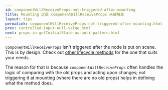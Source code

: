 ```yaml
---
id: componentWillReceiveProps-not-triggered-after-mounting
title: Mounting 之后 componentWillReceiveProps 未被触发
layout: tips
permalink: componentWillReceiveProps-not-triggered-after-mounting.html
prev: controlled-input-null-value.html
next: props-in-getInitialState-as-anti-pattern.html
---
```


`componentWillReceiveProps` isn't triggered after the node is put on scene. This is by design. Check out [other lifecycle methods](/react/docs/component-specs.html) for the one that suits your needs.

The reason for that is because `componentWillReceiveProps` often handles the logic of comparing with the old props and acting upon changes; not triggering it at mounting (where there are no old props) helps in defining what the method does.

